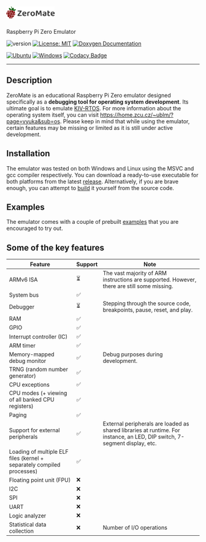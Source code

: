 #  <img src="misc/logos/title.svg" width="25%">

Raspberry Pi Zero Emulator

![version](https://img.shields.io/badge/version-1.0.1-green)
[![License: MIT](https://img.shields.io/badge/License-MIT-green.svg)](LICENSE)
[![Doxygen Documentation](https://img.shields.io/badge/docs-doxygen-green.svg)](https://silhavyj.github.io/ZeroMate/)

[![Ubuntu](https://github.com/silhavyj/ZeroMate/actions/workflows/ubuntu.yml/badge.svg)](https://github.com/silhavyj/ZeroMate/actions/workflows/ubuntu.yml)
[![Windows](https://github.com/silhavyj/ZeroMate/actions/workflows/windows.yml/badge.svg)](https://github.com/silhavyj/ZeroMate/actions/workflows/windows.yml)
[![Codacy Badge](https://app.codacy.com/project/badge/Grade/ecdf90cb11424b19a184ad5a34c7c820)](https://www.codacy.com/gh/silhavyj/ZeroMate/dashboard?utm_source=github.com&amp;utm_medium=referral&amp;utm_content=silhavyj/ZeroMate&amp;utm_campaign=Badge_Grade)

---

## Description

ZeroMate is an educational Raspberry Pi Zero emulator designed specifically as a **debugging tool for operating system development**. Its ultimate goal is to emulate [KIV-RTOS](https://github.com/MartinUbl/KIV-RTOS). For more information about the operating system itself, you can visit https://home.zcu.cz/~ublm/?page=vyuka&sub=os. Please keep in mind that while using the emulator, certain features may be missing or limited as it is still under active development.

## Installation

The emulator was tested on both Windows and Linux using the MSVC and gcc compiler respectively. You can download a ready-to-use executable for both platforms from the latest [release](https://github.com/silhavyj/ZeroMate/releases). Alternatively, if you are brave enough, you can attempt to [build](docs/build.md) it yourself from the source code.

## Examples 

The emulator comes with a couple of prebuilt [examples](examples/README.md) that you are encouraged to try out.

## Some of the key features

|Feature|Support|Note|
|---|---|---|
|ARMv6 ISA|⏳| The vast majority of ARM instructions are supported. However, there are still some missing.|
|System bus|✅||
|Debugger|⏳| Stepping through the source code, breakpoints, pause, reset, and play.|
|RAM|✅||
|GPIO|✅||
|Interrupt controller (IC)|✅||
|ARM timer|✅||
|Memory-mapped debug monitor|✅|Debug purposes during development.|
|TRNG (random number generator)|✅||
|CPU exceptions|✅||
|CPU modes (+ viewing of all banked CPU registers)|✅||
|Paging|✅||
|Support for external peripherals|✅|External peripherals are loaded as shared libraries at runtime. For instance, an LED, DIP switch, 7-segment display, etc.|
|Loading of multiple ELF files (kernel + separately compiled processes)|✅||
|Floating point unit (FPU)|❌||
|I2C|❌||
|SPI|❌||
|UART|❌||
|Logic analyzer|❌||
|Statistical data collection|❌|Number of I/O operations|
